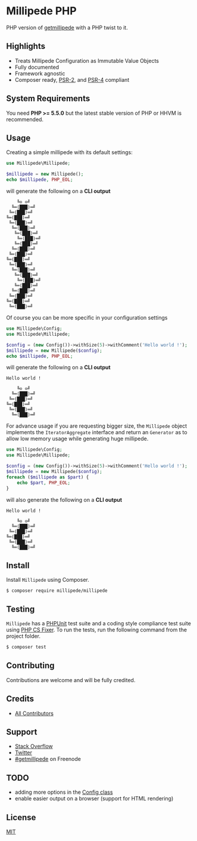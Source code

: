 Millipede PHP
=================

PHP version of [getmillipede](https://github.com/getmillipede/) with a PHP twist to it.

Highlights
-------

- Treats Millipede Configuration as Immutable Value Objects
- Fully documented
- Framework agnostic
- Composer ready, [PSR-2], and [PSR-4] compliant

System Requirements
-------

You need **PHP >= 5.5.0** but the latest stable version of PHP or HHVM is recommended.

Usage
-------

Creating a simple millipede with its default settings:

```php
use Millipede\Millipede;

$millipede = new Millipede();
echo $millipede, PHP_EOL;
```

will generate the following on a **CLI output**

```
    ╚⊙ ⊙╝
  ╚═(███)═╝
 ╚═(███)═╝
╚═(███)═╝
 ╚═(███)═╝
  ╚═(███)═╝
   ╚═(███)═╝
    ╚═(███)═╝
   ╚═(███)═╝
  ╚═(███)═╝
 ╚═(███)═╝
╚═(███)═╝
 ╚═(███)═╝
  ╚═(███)═╝
   ╚═(███)═╝
    ╚═(███)═╝
   ╚═(███)═╝
  ╚═(███)═╝
 ╚═(███)═╝
╚═(███)═╝
 ╚═(███)═╝
```

Of course you can be more specific in your configuration settings

```php
use Millipede\Config;
use Millipede\Millipede;

$config = (new Config())->withSize(5)->withComment('Hello world !');
$millipede = new Millipede($config);
echo $millipede, PHP_EOL;
```

will generate the following on a **CLI output**

```
Hello world !

    ╚⊙ ⊙╝
  ╚═(███)═╝
 ╚═(███)═╝
╚═(███)═╝
 ╚═(███)═╝
  ╚═(███)═╝

```

For advance usage if you are requesting bigger size, the `Millipede` object implements the `IteratorAggregate` interface and return an `Generator` as to allow low memory usage while generating huge millipede.


```php
use Millipede\Config;
use Millipede\Millipede;

$config = (new Config())->withSize(5)->withComment('Hello world !');
$millipede = new Millipede($config);
foreach ($millipede as $part) {
	echo $part, PHP_EOL;
}
```

will also generate the following on a **CLI output**

```
Hello world !

    ╚⊙ ⊙╝
  ╚═(███)═╝
 ╚═(███)═╝
╚═(███)═╝
 ╚═(███)═╝
  ╚═(███)═╝

```

Install
-------

Install `Millipede` using Composer.

```
$ composer require millipede/millipede
```

Testing
-------

`Millipede` has a [PHPUnit](https://phpunit.de) test suite and a coding style compliance test suite using [PHP CS Fixer](http://cs.sensiolabs.org/). To run the tests, run the following command from the project folder.

``` bash
$ composer test
```

Contributing
-------

Contributions are welcome and will be fully credited.

Credits
-------

- [All Contributors](https://github.com/getmillipede/millipede-php/graphs/contributors)

Support
-------

* [Stack Overflow](http://stackoverflow.com/questions/tagged/millipede)
* [Twitter](https://twitter.com/getmillipede)
* [#getmillipede](http://webchat.freenode.net?channels=%23getmillipede&uio=d4) on Freenode

TODO
-------

* adding more options in the [Config class](src/Config.php)
* enable easier output on a browser (support for HTML rendering)

License
-------

[MIT](LICENSE)


[PSR-2]: http://www.php-fig.org/psr/psr-2/
[PSR-4]: http://www.php-fig.org/psr/psr-4/